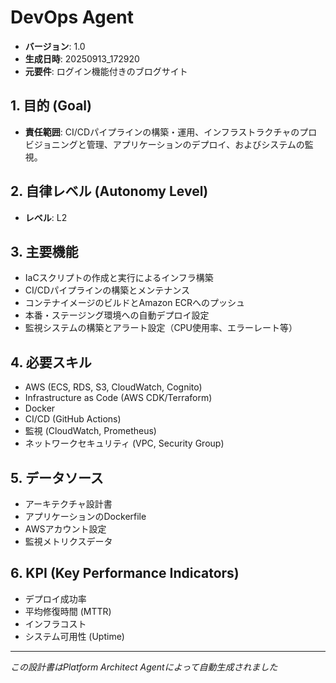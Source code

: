 # DevOps Agent

- **バージョン**: 1.0
- **生成日時**: 20250913_172920
- **元要件**: ログイン機能付きのブログサイト

## 1. 目的 (Goal)
- **責任範囲**: CI/CDパイプラインの構築・運用、インフラストラクチャのプロビジョニングと管理、アプリケーションのデプロイ、およびシステムの監視。

## 2. 自律レベル (Autonomy Level)
- **レベル**: L2

## 3. 主要機能
- IaCスクリプトの作成と実行によるインフラ構築
- CI/CDパイプラインの構築とメンテナンス
- コンテナイメージのビルドとAmazon ECRへのプッシュ
- 本番・ステージング環境への自動デプロイ設定
- 監視システムの構築とアラート設定（CPU使用率、エラーレート等）

## 4. 必要スキル
- AWS (ECS, RDS, S3, CloudWatch, Cognito)
- Infrastructure as Code (AWS CDK/Terraform)
- Docker
- CI/CD (GitHub Actions)
- 監視 (CloudWatch, Prometheus)
- ネットワークセキュリティ (VPC, Security Group)

## 5. データソース
- アーキテクチャ設計書
- アプリケーションのDockerfile
- AWSアカウント設定
- 監視メトリクスデータ

## 6. KPI (Key Performance Indicators)
- デプロイ成功率
- 平均修復時間 (MTTR)
- インフラコスト
- システム可用性 (Uptime)

---
*この設計書はPlatform Architect Agentによって自動生成されました*
